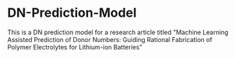 # DN-Prediction-Model
This is a DN prediction model for a research article titled "Machine Learning Assisted Prediction of Donor Numbers: Guiding Rational Fabrication of Polymer Electrolytes for Lithium-ion Batteries"
